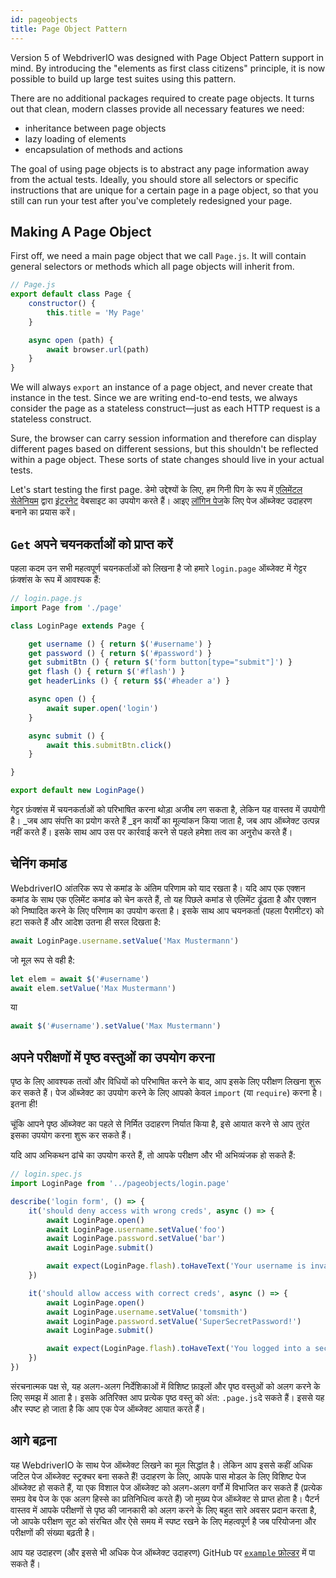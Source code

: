 ```yaml
---
id: pageobjects
title: Page Object Pattern
---
```


Version 5 of WebdriverIO was designed with Page Object Pattern support in mind. By introducing the "elements as first class citizens" principle, it is now possible to build up large test suites using this pattern.

There are no additional packages required to create page objects. It turns out that clean, modern classes provide all necessary features we need:

- inheritance between page objects
- lazy loading of elements
- encapsulation of methods and actions

The goal of using page objects is to abstract any page information away from the actual tests. Ideally, you should store all selectors or specific instructions that are unique for a certain page in a page object, so that you still can run your test after you've completely redesigned your page.

## Making A Page Object

First off, we need a main page object that we call `Page.js`. It will contain general selectors or methods which all page objects will inherit from.

```js
// Page.js
export default class Page {
    constructor() {
        this.title = 'My Page'
    }

    async open (path) {
        await browser.url(path)
    }
}
```

We will always `export` an instance of a page object, and never create that instance in the test. Since we are writing end-to-end tests, we always consider the page as a stateless construct&mdash;just as each HTTP request is a stateless construct.

Sure, the browser can carry session information and therefore can display different pages based on different sessions, but this shouldn't be reflected within a page object. These sorts of state changes should live in your actual tests.

Let's start testing the first page. डेमो उद्देश्यों के लिए, हम गिनी पिग के रूप में [एलिमेंटल सेलेनियम](http://elementalselenium.com) द्वारा [इंटरनेट](http://the-internet.herokuapp.com) वेबसाइट का उपयोग करते हैं। आइए [लॉगिन पेज](http://the-internet.herokuapp.com/login)के लिए पेज ऑब्जेक्ट उदाहरण बनाने का प्रयास करें।

## `Get` अपने चयनकर्ताओं को प्राप्त करें

पहला कदम उन सभी महत्वपूर्ण चयनकर्ताओं को लिखना है जो हमारे `login.page` ऑब्जेक्ट में गेट्टर फ़ंक्शंस के रूप में आवश्यक हैं:

```js
// login.page.js
import Page from './page'

class LoginPage extends Page {

    get username () { return $('#username') }
    get password () { return $('#password') }
    get submitBtn () { return $('form button[type="submit"]') }
    get flash () { return $('#flash') }
    get headerLinks () { return $$('#header a') }

    async open () {
        await super.open('login')
    }

    async submit () {
        await this.submitBtn.click()
    }

}

export default new LoginPage()
```

गेट्टर फ़ंक्शंस में चयनकर्ताओं को परिभाषित करना थोड़ा अजीब लग सकता है, लेकिन यह वास्तव में उपयोगी है। _जब आप संपत्ति का प्रयोग करते हैं _इन कार्यों का मूल्यांकन किया जाता है, जब आप ऑब्जेक्ट उत्पन्न नहीं करते हैं। इसके साथ आप उस पर कार्रवाई करने से पहले हमेशा तत्व का अनुरोध करते हैं।

## चेनिंग कमांड

WebdriverIO आंतरिक रूप से कमांड के अंतिम परिणाम को याद रखता है। यदि आप एक एक्शन कमांड के साथ एक एलिमेंट कमांड को चेन करते हैं, तो यह पिछले कमांड से एलिमेंट ढूंढता है और एक्शन को निष्पादित करने के लिए परिणाम का उपयोग करता है। इसके साथ आप चयनकर्ता (पहला पैरामीटर) को हटा सकते हैं और आदेश उतना ही सरल दिखता है:

```js
await LoginPage.username.setValue('Max Mustermann')
```

जो मूल रूप से वही है:

```js
let elem = await $('#username')
await elem.setValue('Max Mustermann')
```

या

```js
await $('#username').setValue('Max Mustermann')
```

## अपने परीक्षणों में पृष्ठ वस्तुओं का उपयोग करना

पृष्ठ के लिए आवश्यक तत्वों और विधियों को परिभाषित करने के बाद, आप इसके लिए परीक्षण लिखना शुरू कर सकते हैं। पेज ऑब्जेक्ट का उपयोग करने के लिए आपको केवल `import` (या `require`) करना है। इतना ही!

चूंकि आपने पृष्ठ ऑब्जेक्ट का पहले से निर्मित उदाहरण निर्यात किया है, इसे आयात करने से आप तुरंत इसका उपयोग करना शुरू कर सकते हैं।

यदि आप अभिकथन ढांचे का उपयोग करते हैं, तो आपके परीक्षण और भी अभिव्यंजक हो सकते हैं:

```js
// login.spec.js
import LoginPage from '../pageobjects/login.page'

describe('login form', () => {
    it('should deny access with wrong creds', async () => {
        await LoginPage.open()
        await LoginPage.username.setValue('foo')
        await LoginPage.password.setValue('bar')
        await LoginPage.submit()

        await expect(LoginPage.flash).toHaveText('Your username is invalid!')
    })

    it('should allow access with correct creds', async () => {
        await LoginPage.open()
        await LoginPage.username.setValue('tomsmith')
        await LoginPage.password.setValue('SuperSecretPassword!')
        await LoginPage.submit()

        await expect(LoginPage.flash).toHaveText('You logged into a secure area!')
    })
})
```

संरचनात्मक पक्ष से, यह अलग-अलग निर्देशिकाओं में विशिष्ट फ़ाइलों और पृष्ठ वस्तुओं को अलग करने के लिए समझ में आता है। इसके अतिरिक्त आप प्रत्येक पृष्ठ वस्तु को अंत: `.page.js`दे सकते हैं। इससे यह और स्पष्ट हो जाता है कि आप एक पेज ऑब्जेक्ट आयात करते हैं।

## आगे बढ़ना

यह WebdriverIO के साथ पेज ऑब्जेक्ट लिखने का मूल सिद्धांत है। लेकिन आप इससे कहीं अधिक जटिल पेज ऑब्जेक्ट स्ट्रक्चर बना सकते हैं! उदाहरण के लिए, आपके पास मोडल के लिए विशिष्ट पेज ऑब्जेक्ट हो सकते हैं, या एक विशाल पेज ऑब्जेक्ट को अलग-अलग वर्गों में विभाजित कर सकते हैं (प्रत्येक समग्र वेब पेज के एक अलग हिस्से का प्रतिनिधित्व करते हैं) जो मुख्य पेज ऑब्जेक्ट से प्राप्त होता है। पैटर्न वास्तव में आपके परीक्षणों से पृष्ठ की जानकारी को अलग करने के लिए बहुत सारे अवसर प्रदान करता है, जो आपके परीक्षण सूट को संरचित और ऐसे समय में स्पष्ट रखने के लिए महत्वपूर्ण है जब परियोजना और परीक्षणों की संख्या बढ़ती है।

आप यह उदाहरण (और इससे भी अधिक पेज ऑब्जेक्ट उदाहरण) GitHub पर [`example` फ़ोल्डर](https://github.com/webdriverio/webdriverio/tree/main/examples/pageobject) में पा सकते हैं।

